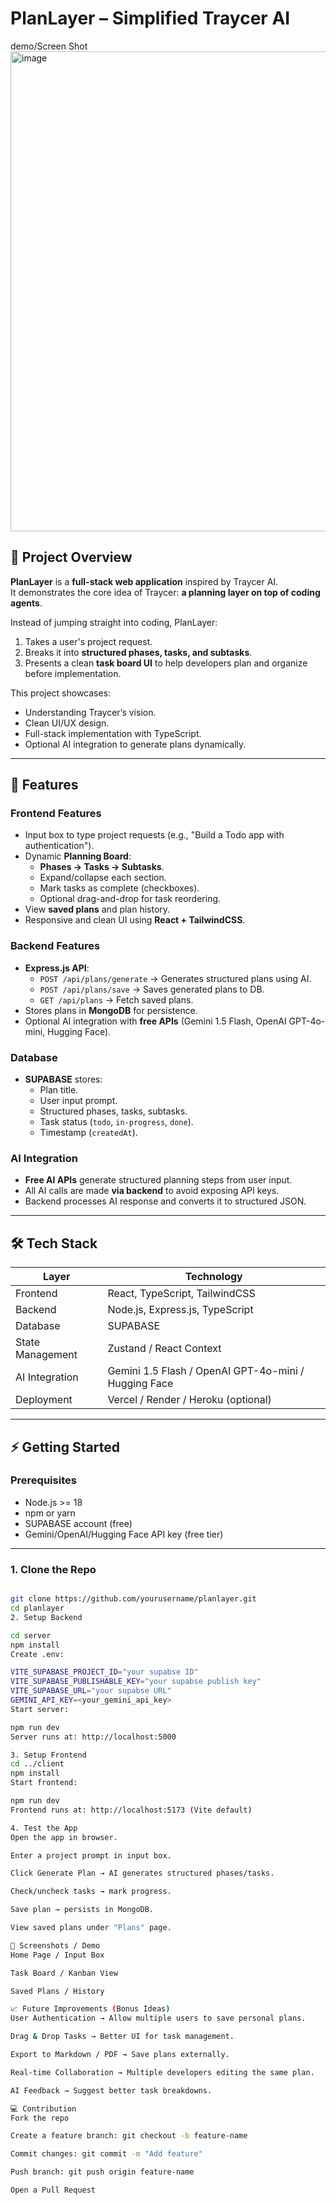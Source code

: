 # PlanLayer – Simplified Traycer AI

demo/Screen Shot
<img width="1366" height="768" alt="image" src="https://github.com/user-attachments/assets/0984d6e9-7ce9-4823-b00d-d749d8e57585" />



## 🚀 Project Overview

**PlanLayer** is a **full-stack web application** inspired by Traycer AI.  
It demonstrates the core idea of Traycer: **a planning layer on top of coding agents**.  

Instead of jumping straight into coding, PlanLayer:
1. Takes a user's project request.
2. Breaks it into **structured phases, tasks, and subtasks**.
3. Presents a clean **task board UI** to help developers plan and organize before implementation.  

This project showcases:
- Understanding Traycer’s vision.
- Clean UI/UX design.
- Full-stack implementation with TypeScript.
- Optional AI integration to generate plans dynamically.

---

## 📌 Features

### Frontend Features
- Input box to type project requests (e.g., "Build a Todo app with authentication").
- Dynamic **Planning Board**:
  - **Phases → Tasks → Subtasks**.
  - Expand/collapse each section.
  - Mark tasks as complete (checkboxes).
  - Optional drag-and-drop for task reordering.
- View **saved plans** and plan history.
- Responsive and clean UI using **React + TailwindCSS**.

### Backend Features
- **Express.js API**:
  - `POST /api/plans/generate` → Generates structured plans using AI.
  - `POST /api/plans/save` → Saves generated plans to DB.
  - `GET /api/plans` → Fetch saved plans.
- Stores plans in **MongoDB** for persistence.
- Optional AI integration with **free APIs** (Gemini 1.5 Flash, OpenAI GPT-4o-mini, Hugging Face).

### Database
- **SUPABASE** stores:
  - Plan title.
  - User input prompt.
  - Structured phases, tasks, subtasks.
  - Task status (`todo`, `in-progress`, `done`).
  - Timestamp (`createdAt`).

### AI Integration
- **Free AI APIs** generate structured planning steps from user input.
- All AI calls are made **via backend** to avoid exposing API keys.
- Backend processes AI response and converts it to structured JSON.

---

## 🛠️ Tech Stack

| Layer          | Technology |
|----------------|------------|
| Frontend       | React, TypeScript, TailwindCSS |
| Backend        | Node.js, Express.js, TypeScript |
| Database       | SUPABASE |
| State Management | Zustand / React Context |Shadcn
| AI Integration | Gemini 1.5 Flash / OpenAI GPT-4o-mini / Hugging Face |
| Deployment     | Vercel / Render / Heroku (optional) |

---

## ⚡ Getting Started

### Prerequisites
- Node.js >= 18
- npm or yarn
- SUPABASE account (free)
- Gemini/OpenAI/Hugging Face API key (free tier)

---

### 1. Clone the Repo
```bash

git clone https://github.com/yourusername/planlayer.git
cd planlayer
2. Setup Backend

cd server
npm install
Create .env:

VITE_SUPABASE_PROJECT_ID="your supabse ID"
VITE_SUPABASE_PUBLISHABLE_KEY="your supabse publish key"
VITE_SUPABASE_URL="your supabse URL"
GEMINI_API_KEY=<your_gemini_api_key>
Start server:

npm run dev
Server runs at: http://localhost:5000

3. Setup Frontend
cd ../client
npm install
Start frontend:

npm run dev
Frontend runs at: http://localhost:5173 (Vite default)

4. Test the App
Open the app in browser.

Enter a project prompt in input box.

Click Generate Plan → AI generates structured phases/tasks.

Check/uncheck tasks → mark progress.

Save plan → persists in MongoDB.

View saved plans under "Plans" page.

🌟 Screenshots / Demo
Home Page / Input Box

Task Board / Kanban View

Saved Plans / History

📈 Future Improvements (Bonus Ideas)
User Authentication → Allow multiple users to save personal plans.

Drag & Drop Tasks → Better UI for task management.

Export to Markdown / PDF → Save plans externally.

Real-time Collaboration → Multiple developers editing the same plan.

AI Feedback → Suggest better task breakdowns.

💻 Contribution
Fork the repo

Create a feature branch: git checkout -b feature-name

Commit changes: git commit -m "Add feature"

Push branch: git push origin feature-name

Open a Pull Request
